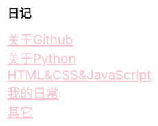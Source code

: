 <html>
<head>
    <meta charset="utf-8">
    <title>赵博凯简介</title>
    <link rel="stylesheet" href="https://zhaobokai341.github.io/yangshi.css">
    <style>
        a{color:pink;font-size:30px;}
    </style>
</head>
<body>
<h1>日记</h1>
<a href="../rijizhanlan/11/11riji">关于Github</a>
<br>
<a href="../rijizhanlan/13/13riji">关于Python</a>
<br>
<a href="../rijizhanlan/12/12riji">HTML&CSS&JavaScript</a>
<br>
<a href="../rijizhanlan/14/14riji">我的日常</a>
<br>
<a href="../rijizhanlan/15/15riji">其它</a>
</body>
</html>

